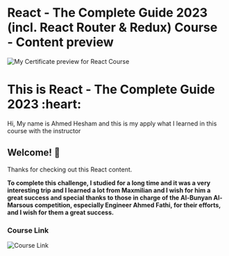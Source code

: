 # React - The Complete Guide 2023 (incl. React Router & Redux) Course - Content preview

![My Certificate preview for React Course](./Certificate/)

<h1>
  This is React - The Complete Guide 2023 :heart:
</h1>

<p class="para">Hi, My name is Ahmed Hesham and this is my apply what I learned in this course with the instructor</p>

## Welcome! 👋

Thanks for checking out this React content.

**To complete this challenge, I studied for a long time and it was a very interesting trip and I learned a lot from Maxmilian and I wish for him a great success and special thanks to those in charge of the Al-Bunyan Al-Marsous competition, especially Engineer Ahmed Fathi, for their efforts, and I wish for them a great success.**

### Course Link

![Course Link](https://www.udemy.com/course/react-the-complete-guide-incl-redux/)
